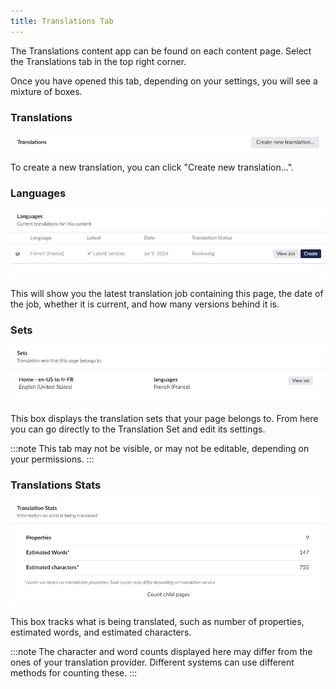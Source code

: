 ```yaml
---
title: Translations Tab
---
```


The Translations content app can be found on each content page. Select the Translations tab in the top right corner. 

Once you have opened this tab, depending on your settings, you will see a mixture of boxes.

### Translations 

![Translations option and "Create new translation" button.](transCreate.png)

To create a new translation, you can click "Create new translation...".

### Languages

![Language setting, displaying the current translation.](langLang.png)

This will show you the latest translation job containing this page, the date of the job, whether it is current, and how many versions behind it is.

### Sets

![transsets](transSets.png)

This box displays the translation sets that your page belongs to. From here you can go directly to the Translation Set and edit its settings. 

:::note
This tab may not be visible, or may not be editable, depending on your permissions.
:::


 

### Translations Stats

![transsts](transStats.png)

This box tracks what is being translated, such as number of properties, estimated words, and estimated characters. 

:::note
The character and word counts displayed here may differ from the ones of your translation provider. Different systems can use different methods for counting these.
:::